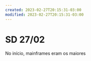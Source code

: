 ```yaml
---
created: 2023-02-27T20:15:31-03:00
modified: 2023-02-27T20:15:31-03:00
---
```


# SD 27/02

No início, mainframes eram os maiores
